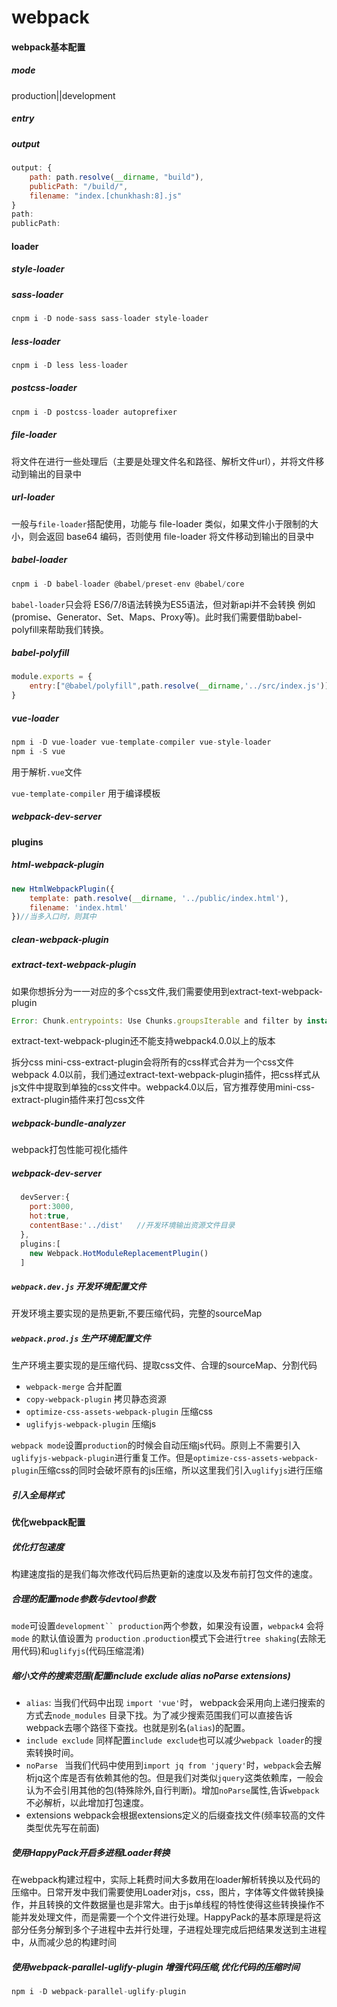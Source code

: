 # webpack
#### webpack基本配置

##### mode

production||development

##### entry
##### output

```js
output: {
    path: path.resolve(__dirname, "build"),
    publicPath: "/build/",
    filename: "index.[chunkhash:8].js"
}
path:
publicPath:
```



#### loader

##### style-loader
##### sass-loader   

```js
cnpm i -D node-sass sass-loader style-loader
```

##### less-loader   

```js
cnpm i -D less less-loader
```

##### postcss-loader 

```js
cnpm i -D postcss-loader autoprefixer
```

##### file-loader

将文件在进行一些处理后（主要是处理文件名和路径、解析文件url），并将文件移动到输出的目录中

##### url-loader

一般与`file-loader`搭配使用，功能与 file-loader 类似，如果文件小于限制的大小，则会返回 base64 编码，否则使用 file-loader 将文件移动到输出的目录中

##### babel-loader

```js
cnpm i -D babel-loader @babel/preset-env @babel/core
```

`babel-loader`只会将 ES6/7/8语法转换为ES5语法，但对新api并不会转换 例如(promise、Generator、Set、Maps、Proxy等)。此时我们需要借助babel-polyfill来帮助我们转换。

##### babel-polyfill

```js
module.exports = {
    entry:["@babel/polyfill",path.resolve(__dirname,'../src/index.js')],// 入口文件
}
```

##### vue-loader

```js
npm i -D vue-loader vue-template-compiler vue-style-loader
npm i -S vue
```

用于解析`.vue`文件

`vue-template-compiler` 用于编译模板

##### webpack-dev-server

#### plugins

##### html-webpack-plugin   

```js
new HtmlWebpackPlugin({
    template: path.resolve(__dirname, '../public/index.html'),
    filename: 'index.html'
})//当多入口时，则其中
```

##### clean-webpack-plugin 

##### extract-text-webpack-plugin 

如果你想拆分为一一对应的多个css文件,我们需要使用到extract-text-webpack-plugin

```js
Error: Chunk.entrypoints: Use Chunks.groupsIterable and filter by instanceof Entrypoint instead
```

extract-text-webpack-plugin还不能支持webpack4.0.0以上的版本

拆分css mini-css-extract-plugin会将所有的css样式合并为一个css文件
webpack 4.0以前，我们通过extract-text-webpack-plugin插件，把css样式从js文件中提取到单独的css文件中。webpack4.0以后，官方推荐使用mini-css-extract-plugin插件来打包css文件

##### webpack-bundle-analyzer  

webpack打包性能可视化插件  

##### webpack-dev-server

```js
  devServer:{
    port:3000,
    hot:true,
    contentBase:'../dist'   //开发环境输出资源文件目录
  },
  plugins:[
    new Webpack.HotModuleReplacementPlugin()
  ]
```

##### `webpack.dev.js` 开发环境配置文件

开发环境主要实现的是热更新,不要压缩代码，完整的sourceMap

##### `webpack.prod.js` 生产环境配置文件

生产环境主要实现的是压缩代码、提取css文件、合理的sourceMap、分割代码

- `webpack-merge` 合并配置
- `copy-webpack-plugin` 拷贝静态资源
- `optimize-css-assets-webpack-plugin` 压缩css
- `uglifyjs-webpack-plugin` 压缩js

`webpack mode`设置`production`的时候会自动压缩js代码。原则上不需要引入`uglifyjs-webpack-plugin`进行重复工作。但是`optimize-css-assets-webpack-plugin`压缩css的同时会破坏原有的js压缩，所以这里我们引入`uglifyjs`进行压缩



##### 引入全局样式

#### 优化webpack配置

##### 优化打包速度

构建速度指的是我们每次修改代码后热更新的速度以及发布前打包文件的速度。

##### 合理的配置mode参数与devtool参数

`mode`可设置`development`` production`两个参数，如果没有设置，`webpack4` 会将 `mode` 的默认值设置为 `production` .`production`模式下会进行`tree shaking`(去除无用代码)和`uglifyjs`(代码压缩混淆)

##### 缩小文件的搜索范围(配置include exclude alias noParse extensions)

- `alias`: 当我们代码中出现 `import 'vue'`时， webpack会采用向上递归搜索的方式去`node_modules` 目录下找。为了减少搜索范围我们可以直接告诉webpack去哪个路径下查找。也就是别名(`alias`)的配置。
- `include exclude` 同样配置`include exclude`也可以减少`webpack loader`的搜索转换时间。
- `noParse ` 当我们代码中使用到`import jq from 'jquery'`时，`webpack`会去解析jq这个库是否有依赖其他的包。但是我们对类似`jquery`这类依赖库，一般会认为不会引用其他的包(特殊除外,自行判断)。增加`noParse`属性,告诉`webpack`不必解析，以此增加打包速度。
- extensions webpack会根据extensions定义的后缀查找文件(频率较高的文件类型优先写在前面) 

##### 使用HappyPack开启多进程Loader转换

在webpack构建过程中，实际上耗费时间大多数用在loader解析转换以及代码的压缩中。日常开发中我们需要使用Loader对js，css，图片，字体等文件做转换操作，并且转换的文件数据量也是非常大。由于js单线程的特性使得这些转换操作不能并发处理文件，而是需要一个个文件进行处理。HappyPack的基本原理是将这部分任务分解到多个子进程中去并行处理，子进程处理完成后把结果发送到主进程中，从而减少总的构建时间



##### 使用webpack-parallel-uglify-plugin 增强代码压缩,优化代码的压缩时间

```js
npm i -D webpack-parallel-uglify-plugin
```


